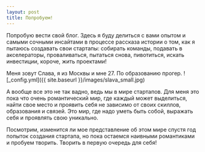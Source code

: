 ```yaml
---
layout: post
title: Попробуем!
---
```


Попробую вести свой блог. Здесь я буду делиться с вами опытом и самыми сочными инсайтами в процессе рассказа истории о том, как я пытаюсь создавать свои стартапы: собирать команды, подавать в акселераторы, проваливаться, пытаться снова, пивотиться, искать инвестиции, короче, жить проектами!

Меня зовут Слава, я из Москвы и мне 27. По образованию прогер.
![_config.yml]({{ site.baseurl }}/images/slava_small.jpg)


А вообще все это не так вадно, ведь мы в мире стартапов. Для меня это пока что очень романтический мир, где каждый может выделиться, найти свое место и проявить себя не зависимо от своих скиллов, образования и связей. Это мир, где надо уметь быть собой, выражать себя и проявлять свою уникально.

Посмотрим, изменится ли мое представление об этом мире спустя год попыток создания стартапа, но пока остаемся наивными романтиками и пробуем творить. Творить в первую очередь для себя!
